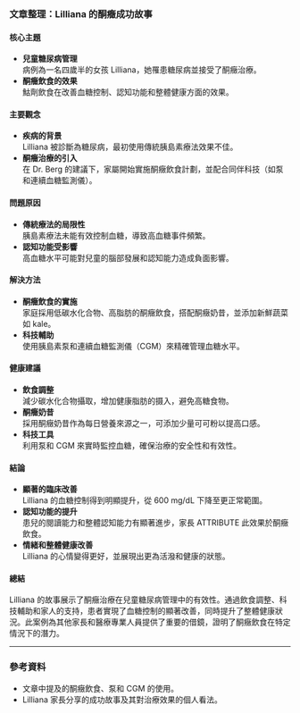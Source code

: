 ### 文章整理：Lilliana 的酮癥成功故事

#### 核心主題
- **兒童糖尿病管理**  
  病例為一名四歲半的女孩 Lilliana，她罹患糖尿病並接受了酮癥治療。
- **酮癥飲食的效果**  
  鮕劑飲食在改善血糖控制、認知功能和整體健康方面的效果。

#### 主要觀念
- **疾病的背景**  
  Lilliana 被診斷為糖尿病，最初使用傳統胰島素療法效果不佳。
- **酮癥治療的引入**  
  在 Dr. Berg 的建議下，家屬開始實施酮癥飲食計劃，並配合同伴科技（如泵和連續血糖監測儀）。

#### 問題原因
- **傳統療法的局限性**  
  胰島素療法未能有效控制血糖，導致高血糖事件頻繁。
- **認知功能受影響**  
  高血糖水平可能對兒童的腦部發展和認知能力造成負面影響。

#### 解決方法
- **酮癥飲食的實施**  
  家庭採用低碳水化合物、高脂肪的酮癥飲食，搭配酮癥奶昔，並添加新鮮蔬菜如 kale。
- **科技輔助**  
  使用胰島素泵和連續血糖監測儀（CGM）來精確管理血糖水平。

#### 健康建議
- **飲食調整**  
  減少碳水化合物攝取，增加健康脂肪的摄入，避免高糖食物。
- **酮癥奶昔**  
  採用酮癥奶昔作為每日營養來源之一，可添加少量可可粉以提高口感。
- **科技工具**  
  利用泵和 CGM 來實時監控血糖，確保治療的安全性和有效性。

#### 結論
- **顯著的臨床改善**  
  Lilliana 的血糖控制得到明顯提升，從 600 mg/dL 下降至更正常範圍。
- **認知功能的提升**  
  患兒的閱讀能力和整體認知能力有顯著進步，家長 ATTRIBUTE 此效果於酮癥飲食。
- **情緒和整體健康改善**  
  Lilliana 的心情變得更好，並展現出更為活潑和健康的狀態。

#### 總結
Lilliana 的故事展示了酮癥治療在兒童糖尿病管理中的有效性。通過飲食調整、科技輔助和家人的支持，患者實現了血糖控制的顯著改善，同時提升了整體健康狀況。此案例為其他家長和醫療專業人員提供了重要的借鏡，證明了酮癥飲食在特定情況下的潛力。

---

### 參考資料
- 文章中提及的酮癥飲食、泵和 CGM 的使用。
- Lilliana 家長分享的成功故事及其對治療效果的個人看法。